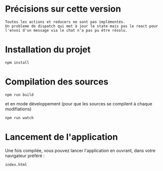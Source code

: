 # Précisions sur cette version
    Toutes les actions et reducers ne sont pas implémentés.
    Un probleme de dispatch qui met à jour le state mais pas le react pour l'envoi d'un message via le chat n'a pas pu être résolu.

# Installation du projet

    npm install

# Compilation des sources

    npm run build

et en mode développement (pour que les sources se compilent à chaque modifiations)

    npm run watch

# Lancement de l'application

Une fois compilée, vous pouvez lancer l'application en ouvrant, dans votre navigateur préféré :

    index.html

